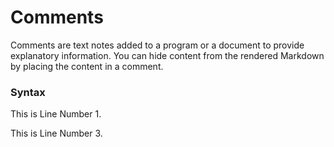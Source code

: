 # Comments

Comments are text notes added to a program or a document to provide explanatory information.
You can hide content from the rendered Markdown by placing the content in a comment.

### Syntax

This is Line Number 1. 
<!---This is Line Number 2 and would not be rendered as this is a comment. --->
This is Line Number 3.